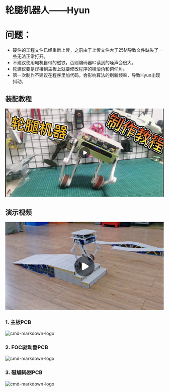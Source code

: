 # 轮腿机器人——Hyun


# 问题：  
- 硬件的工程文件已经重新上传，之前由于上传文件大于25M导致文件缺失了一些无法正常打开。
- 不建议使用电机自带的磁铁，否则编码器IC读到的噪声会很大。
- 陀螺仪要是焊接到主板上就要修改程序的横滚角和俯仰角。
- 第一次制作不建议在程序里加代码，会影响算法的刷新频率，导致Hyun出现抖动。






## 装配教程
<a href="https://www.bilibili.com/video/BV1Xt4y1s7Ci?spm_id_from=333.999.0.0">
<img src="图片/12.jpg">
</a>


## 演示视频
<a href="https://www.bilibili.com/video/BV1Ub4y1s737?spm_id_from=333.999.0.0">
<img src="图片/9.jpg">
</a>

### 1. 主板PCB

![cmd-markdown-logo](https://github.com/HuGuoXuang/Hyun/blob/main/%E5%9B%BE%E7%89%87/5.png)

### 2. FOC驱动器PCB

![cmd-markdown-logo](https://github.com/HuGuoXuang/Hyun/blob/main/%E5%9B%BE%E7%89%87/4.png)

### 3. 磁编码器PCB

![cmd-markdown-logo](https://github.com/HuGuoXuang/Hyun/blob/main/%E5%9B%BE%E7%89%87/2.png)

